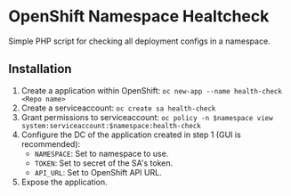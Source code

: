 # OpenShift Namespace Healtcheck

Simple PHP script for checking all deployment configs in a namespace.

## Installation
1. Create a application within OpenShift: `oc new-app --name health-check <Repo name>`
2. Create a serviceaccount: `oc create sa health-check`
3. Grant permissions to serviceaccount: `oc policy -n $namespace view system:serviceaccount:$namespace:health-check`
4. Configure the DC of the application created in step 1 (GUI is recommended):
   - `NAMESPACE`: Set to namespace to use.
   - `TOKEN`: Set to secret of the SA's token.
   - `API_URL`: Set to OpenShift API URL.
5. Expose the application.
